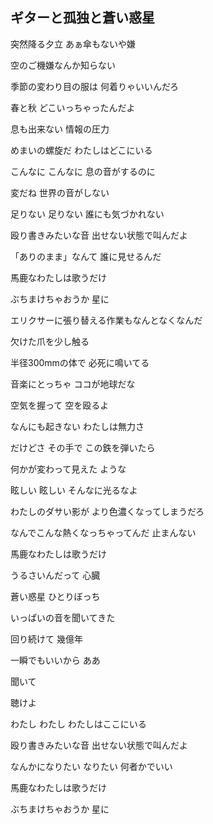 ## ギターと孤独と蒼い惑星

突然降る夕立 あぁ傘もないや嫌

空のご機嫌なんか知らない

季節の変わり目の服は 何着りゃいいんだろ

春と秋 どこいっちゃったんだよ

息も出来ない 情報の圧力

めまいの螺旋だ わたしはどこにいる

こんなに こんなに 息の音がするのに

変だね 世界の音がしない

足りない 足りない 誰にも気づかれない

殴り書きみたいな音 出せない状態で叫んだよ

「ありのまま」なんて 誰に見せるんだ

馬鹿なわたしは歌うだけ

ぶちまけちゃおうか 星に

エリクサーに張り替える作業もなんとなくなんだ

欠けた爪を少し触る

半径300mmの体で 必死に鳴いてる

音楽にとっちゃ ココが地球だな

空気を握って 空を殴るよ

なんにも起きない わたしは無力さ

だけどさ その手で この鉄を弾いたら

何かが変わって見えた ような

眩しい 眩しい そんなに光るなよ

わたしのダサい影が より色濃くなってしまうだろ

なんでこんな熱くなっちゃってんだ 止まんない

馬鹿なわたしは歌うだけ

うるさいんだって 心臓

蒼い惑星 ひとりぼっち

いっぱいの音を聞いてきた

回り続けて 幾億年

一瞬でもいいから ああ

聞いて

聴けよ

わたし わたし わたしはここにいる

殴り書きみたいな音 出せない状態で叫んだよ

なんかになりたい なりたい 何者かでいい

馬鹿なわたしは歌うだけ

ぶちまけちゃおうか 星に
